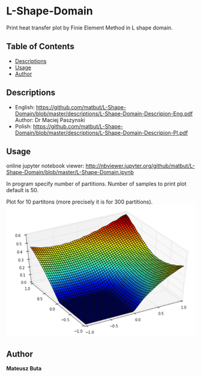 # L-Shape-Domain
Print heat transfer plot by Finie Element Method in L shape domain.

## Table of Contents
- [Descriptions](#descriptions)
- [Usage](#usage)
- [Author](#author)

## Descriptions
* English: https://github.com/matbut/L-Shape-Domain/blob/master/descriptions/L-Shape-Domain-Descripion-Eng.pdf
Author: Dr Maciej Paszynski 
* Polish: https://github.com/matbut/L-Shape-Domain/blob/master/descriptions/L-Shape-Domain-Descripion-Pl.pdf

## Usage
online jupyter notebook viewer: 
http://nbviewer.jupyter.org/github/matbut/L-Shape-Domain/blob/master/L-Shape-Domain.ipynb

In program specify number of partitions. 
Number of samples to print plot default is 50.

Plot for 10 partitons (more precisely it is for 300 partitions).
![alt text](https://github.com/matbut/L-Shape-Domain/blob/master/img/plot.png)

## Author
**Mateusz Buta**
